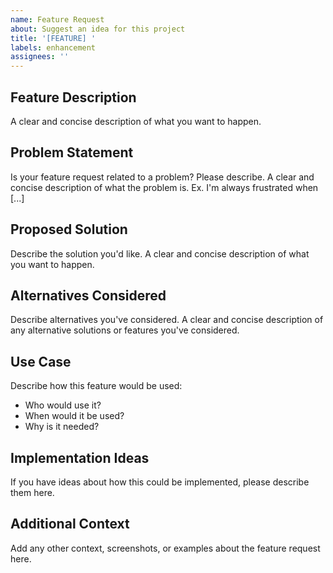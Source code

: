 ```yaml
---
name: Feature Request
about: Suggest an idea for this project
title: '[FEATURE] '
labels: enhancement
assignees: ''
---
```


## Feature Description
A clear and concise description of what you want to happen.

## Problem Statement
Is your feature request related to a problem? Please describe.
A clear and concise description of what the problem is. Ex. I'm always frustrated when [...]

## Proposed Solution
Describe the solution you'd like.
A clear and concise description of what you want to happen.

## Alternatives Considered
Describe alternatives you've considered.
A clear and concise description of any alternative solutions or features you've considered.

## Use Case
Describe how this feature would be used:
- Who would use it?
- When would it be used?
- Why is it needed?

## Implementation Ideas
If you have ideas about how this could be implemented, please describe them here.

## Additional Context
Add any other context, screenshots, or examples about the feature request here.
